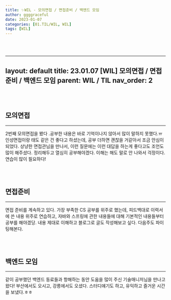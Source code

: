 ```yaml
---
title: ✨WIL - 모의면접 / 면접준비 / 백엔드 모임
author: ggggraceful
date: 2023-01-07
categories: [01.TIL/WIL, WIL]
tags: [WIL]
---
```


<br/>
<br/>

---
layout: default
title: 23.01.07 [WIL]  모의면접 / 면접준비 / 백엔드 모임 
parent: WIL / TIL
nav_order: 2
---

<br/>
<br/>

## 모의면접

---

2번째 모의면접을 봤다 .공부한 내용은 바로 기억이나지 않아서 많이 말하지 못했다.ㅠ 인성면접이랑 태도 같은 건 좋다고 하셨는데, 공부 더하면 괜찮을 거같아서 조금 안심이 되었다. 상냥한 면접관님을 만나서, 이런 질문에는 이런 대답을 하는게 좋다고도 조언도 많이 해주셨다. 정리해두고 열심히 공부해야겠다. 이해는 해도 말로 안 나와서 걱정이다. 연습이 많이 필요하다!

<br/>
<br/>

## 면접준비

---

면접 준비를 계속하고 있다. 가장 부족한 CS 공부를 위주로 했는데, 피드백대로 이력서에 쓴 내용 위주로 연습하고, 자바와 스프링에 관한 내용들에 대해 기본적인 내용들부터 공부를 해야겠당. 내용 제대로 이해하고 블로그로 글도 작성해보고 싶다. 다음주도 파이팅해본다.

<br/>
<br/>

## 백엔드 모임

---

같이 공부했던 백엔드 동료들과 항해하는 동안 도움을 많이 주신 기술매니저님을 만나고 왔다! 부산에서도 오시고, 강릉에서도 오셨다. 스터디얘기도 하고, 유익하고 즐거운 시간을 보냈다.ㅎㅎ 

<br/>
<br/>
